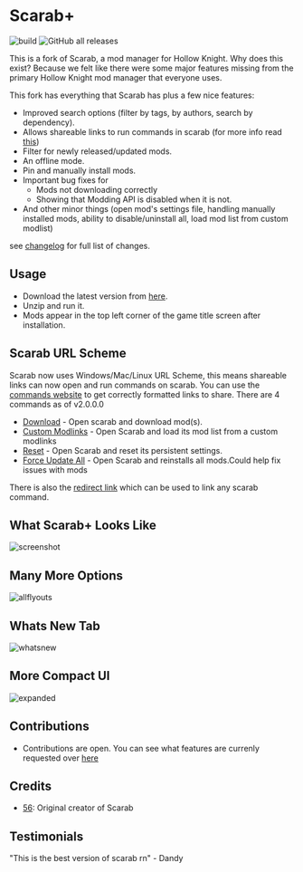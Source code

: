 # Scarab+
![build](https://github.com/TheMulhima/Scarab/actions/workflows/dotnet.yml/badge.svg)
![GitHub all releases](https://img.shields.io/github/downloads/TheMulhima/Scarab/total)

This is a fork of Scarab, a mod manager for Hollow Knight. Why does this exist? Because we felt like there were some 
major features missing from the primary Hollow Knight mod manager that everyone uses.  

This fork has everything that Scarab has plus a few nice features:
- Improved search options (filter by tags, by authors, search by dependency).
- Allows shareable links to run commands in scarab (for more info read [this](https://github.com/TheMulhima/Scarab#scarab-url-scheme))
- Filter for newly released/updated mods.
- An offline mode.
- Pin and manually install mods.
- Important bug fixes for
  - Mods not downloading correctly
  - Showing that Modding API is disabled when it is not.
- And other minor things (open mod's settings file, handling manually installed mods, ability to disable/uninstall all, load mod list from custom modlist)

see [changelog](https://github.com/TheMulhima/Scarab/blob/master/CHANGELOG.md) for full list of changes.

## Usage
- Download the latest version from [here](https://themulhima.github.io/Scarab?download).
- Unzip and run it.
- Mods appear in the top left corner of the game title screen after installation.

## Scarab URL Scheme
Scarab now uses Windows/Mac/Linux URL Scheme, this means shareable links can now open and run commands on scarab. You can use the [commands website](https://themulhima.github.io/Scarab/commands) to get correctly formatted links to share. There are 4 commands as of v2.0.0.0
- [Download](https://themulhima.github.io/Scarab/commands/download) - Open scarab and download mod(s).
- [Custom Modlinks](https://themulhima.github.io/Scarab/commands/customModLinks) - Open Scarab and load its mod list from a custom modlinks
- [Reset](https://themulhima.github.io/Scarab/commands/reset) - Open Scarab and reset its persistent settings.
- [Force Update All](https://themulhima.github.io/Scarab/commands/forceUpdateAll) - Open Scarab and reinstalls all mods.Could help fix issues with mods

There is also the [redirect link](https://themulhima.github.io/Scarab/redirect) which can be used to link any scarab command.

## What Scarab+ Looks Like
![screenshot](https://raw.githubusercontent.com/TheMulhima/Scarab/static-resources/Readme%20Assets/Default.png)

## Many More Options
![allflyouts](https://raw.githubusercontent.com/TheMulhima/Scarab/static-resources/Readme%20Assets/All%20Flyouts.png)

## Whats New Tab
![whatsnew](https://raw.githubusercontent.com/TheMulhima/Scarab/static-resources/Readme%20Assets/whatsnew.png)

## More Compact UI
![expanded](https://raw.githubusercontent.com/TheMulhima/Scarab/static-resources/Readme%20Assets/expanded.png)

## Contributions
- Contributions are open. You can see what features are currenly requested over [here](https://github.com/TheMulhima/Scarab/labels/enhancement)

## Credits
- [56](https://github.com/fifty-six): Original creator of Scarab

## Testimonials
"This is the best version of scarab rn" - Dandy

